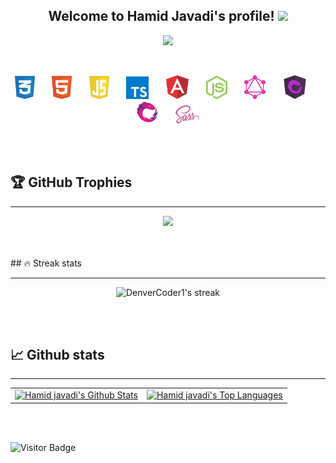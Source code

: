 <h2 align="center">
  Welcome to Hamid Javadi's profile!
  <img src="https://media.giphy.com/media/hvRJCLFzcasrR4ia7z/giphy.gif" width="28">
</h2>

<!-- https://github.com/DenverCoder1/readme-typing-svg -->
<p align="center">
  <a href="https://github.com/DenverCoder1/readme-typing-svg">
    <img src="https://readme-typing-svg.herokuapp.com/?lines=Full-stack%20developer;10%2B%20Years%20of%20experience;Always%20learning%20new%20things&font=Fira%20Code&center=true&width=440&height=45&color=FA8B00&vCenter=true&size=22">
  </a>
</p>

<!-- Languages and tools icons section -->
<br />

<p align="center">
    <img width="32px" alt="css" title="css" src="images/css.svg"/>
    <span>&#8287;&#8287;&#8287;&#8287;&#8287;</span>
    <img width="32px" alt="html" title="html" src="images/html.svg"/>
    <span>&#8287;&#8287;&#8287;&#8287;&#8287;</span>
    <img width="32px" alt="javascript" title="javascript" src="images/javascript.svg"/>
    <span>&#8287;&#8287;&#8287;&#8287;&#8287;</span>
    <img width="36px" alt="typescript" title="typescript" src="images/typescript.svg"/>
    <span>&#8287;&#8287;&#8287;&#8287;&#8287;</span>
    <img width="36px" alt="angular" title="angular" src="images/angular.svg"/>
    <span>&#8287;&#8287;&#8287;&#8287;&#8287;</span>
    <img width="34px" alt="nodejs" title="nodejs" src="images/nodejs.svg"/>
    <span>&#8287;&#8287;&#8287;&#8287;&#8287;</span>
    <img width="34px" alt="graphql" title="graphql" src="images/graphql.svg"/>
    <span>&#8287;&#8287;&#8287;&#8287;&#8287;</span>
    <img width="38px" alt="ngrx" title="ngrx" src="images/ngrx.svg"/>
    <span>&#8287;&#8287;&#8287;&#8287;&#8287;</span>
    <img width="34px" alt="rxjs" title="rxjs" src="images/rxjs.svg"/>
    <span>&#8287;&#8287;&#8287;&#8287;&#8287;</span>
    <img width="38px" alt="sass" title="sass" src="images/sass.svg"/>
</p>
<br />
<br />

## 🏆 GitHub Trophies

<hr />
<p align="center">
    <img src="https://github-profile-trophy.vercel.app/?username=hamidjavadi&theme=chalk&column=6" />
</p>

<!-- GitHub Readme Streak Stats - https://github.com/DenverCoder1/github-readme-streak-stats -->
<br />
<br />
## 🔥 Streak stats

<hr />
<p align="center">
    <img title="🔥 Get streak stats for your profile at git.io/streak-stats" alt="DenverCoder1's streak" src="https://github-readme-streak-stats.herokuapp.com/?user=hamidjavadi&theme=highcontrast&hide_border=true"/>
</p>

<!-- https://github.com/anuraghazra/github-readme-stats -->
<br />
<br />

## 📈 Github stats

<hr />

<table>
    <tbody>
        <tr>
            <td>
                <a href="https://github.com/anuraghazra/github-readme-stats">
                    <img alt="Hamid javadi's Github Stats" src="https://denvercoder1-github-readme-stats.vercel.app/api/?username=hamidjavadi&show_icons=true&count_private=true&theme=react&hide_border=true&bg_color=1F222E&title_color=FA8B00&icon_color=F8D866" height="192px"/>
                </a>
            </td>
            <td>
                <a href="https://github.com/anuraghazra/github-readme-stats">
                    <img alt="Hamid javadi's Top Languages" src="https://github-readme-stats.vercel.app/api/top-langs/?username=hamidjavadi&langs_count=8&layout=compact&theme=react&hide_border=true&bg_color=1F222E&title_color=FA8B00&icon_color=F8D866&hide=Jupyter%20Notebook" height="192px"/>
                </a>
            </td>
        </tr>
    </tbody>
</table>

<br />
<br />

![Visitor Badge](https://visitor-badge.laobi.icu/badge?page_id=hamidjavadi.hamidjavadi)
